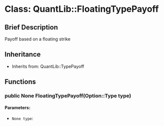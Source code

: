 # Class: QuantLib::FloatingTypePayoff

## Brief Description
Payoff based on a floating strike 

## Inheritance
- Inherits from: QuantLib::TypePayoff

## Functions
### public None FloatingTypePayoff(Option::Type type)

#### Parameters:
- `None type`: 

